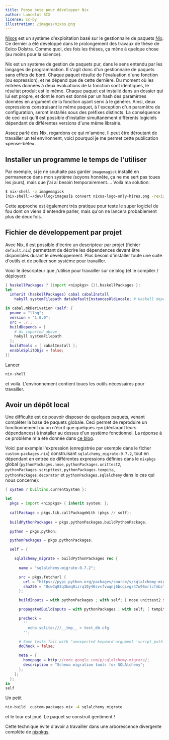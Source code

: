 ```yaml
---
title: Pense bete pour développer Nix
author: Lancelot SIX
license: cc-by
illustration: /images/nixos.png
---
```

[Nixos](http://nixos.org) est un système d'exploitation basé sur le gestionnaire de paquets [Nix](http://nixos.org/nix). Ce dernier a été développé dans le prolongement des travaux de thèse de Eelco Dolstra. Comme quoi, des fois les thèses, ça mène à quelque chose (au moins pour la science).

<!--more-->

Nix est un système de gestion de paquets pur, dans le sens entendu par les langages de programmation. Il s'agit donc d'un gestionnaire de paquets sans effets de bord. Chaque paquet résulte de l'évaluation d'une fonction (ou expression), et ne dépend que de cette dernière. Du moment où les entrées données à deux évaluations de la fonction sont identiques, le résultat produit est le même. Chaque paquet est installé dans un dossier qui lui est propre, et dont le nom est donné par un hash des paramètres données en argument de la fonction ayant servi à le générer. Ainsi, deux expressions construisant le même paquet, à l'exception d'un paramètre de configuration, seront installés sous des préfixes distincts. La conséquence de ceci est qu'il est possible d'installer simultanément différents logiciels dépendant de différentes versions d'une même librairie.

Assez parlé des Nix, regardons ce qui m'amène. Il peut être déroutant de travailler un tel environnent, voici pourquoi je me permet cette publication «pense-bête».

## Installer un programme le temps de l'utiliser

Par exemple, si je ne souhaite pas garder `imagemagick` installé en permanence dans mon système (soyons honnête, ça ne me sert pas toues les jours), mais que j'ai ai besoin temporairement.... Voilà ma solution:

```bash
$ nix-shell -p imagemagick
[nix-shell:~/dev/llog/images]$ convert nixos-logo-only-hires.png -rexize 64x64 nixos.png
```

Cette approche est également très pratique pour teste le super logiciel de fou dont on viens d'entendre parler, mais qu'on ne lancera probablement plus de deux fois.

## Fichier de développement par projet

Avec Nix, il est possible d'écrire un descripteur par projet (fichier `default.nix`) permettant de décrire les dépendences devant être disponibles durant le développement. Plus besoin d'installer toute une suite d'outils et de polluer son système pour travailler.

Voici le descripteur que j'utilise pour travailler sur ce blog (et le compiler / déployer):

```nix
{ haskellPackages ? (import <nixpkgs> {}).haskellPackages }:
let
  inherit (haskellPackages) cabal cabalInstall
    hakyll systemFilepath dataDefaultInstancesOldLocale; # Haskell dependencies here

in cabal.mkDerivation (self: {
  pname = "llog";
  version = "1.0.0";
  src = ./.;
  buildDepends = [
    # As imported above
    hakyll systemFilepath
  ];
  buildTools = [ cabalInstall ];
  enableSplitObjs = false;
})

```

Lancer

```nix
nix-shell
```

et voilà. L'environnement contient toues les outils nécessaires pour travailler.

## Avoir un dépôt local

Une difficulté est de pouvoir disposer de quelques paquets, venant compléter la base de paquets globale. Ceci permet de reproduire un fonctionnement où on n'écrit que quelques `rpm` (déclarant leurs dépendances) à installer au dessus d'un système fonctionnel. La réponse à ce problème m'a été donnée dans [ce blog](http://sandervanderburg.blogspot.fr/2014/07/managing-private-nix-packages-outside.html).

Voici par exemple l'expression (enregistrée par exemple dans le ficher `custom-packages.nix`) construisant `sqlalchemy_migrate-0.7.2`, tout en dépendant en entrée de différentes expressions définies dans le `nixpkgs` global (`pythonPackages.nose`, `pythonPackages.unittest2`, `pythonPackages.scripttest`, `pythonPackages.tempita`, `pythonPackages.decorator` et  `pythonPackages.sqlalchemy` dans le cas qui nous concerne):

```nix
{ system ? builtins.currentSystem }:

let
  pkgs = import <nixpkgs> { inherit system; };
  
  callPackage = pkgs.lib.callPackageWith (pkgs // self);
 
  buildPythonPackages = pkgs.pythonPackages.buildPythonPackage;

  python = pkgs.python;

  pythonPackages = pkgs.pythonPackages;

  self = {

    sqlalchemy_migrate = buildPythonPackages rec {
      
      name = "sqlalchemy-migrate-0.7.2";

      src = pkgs.fetchurl {
        url = "https://pypi.python.org/packages/source/s/sqlalchemy-migrate/${name}.tar.gz";
        sha256 = "0cw3q83q3bmq0izrq10y46svsfvwqnj6bcqivgz47w96xrlcfmbz";
      };

      buildInputs = with pythonPackages ; with self; [ nose unittest2 scripttest ];

      propagatedBuildInputs = with pythonPackages ; with self; [ tempita decorator sqlalchemy ];

      preCheck =
        ''
          echo sqlite:///__tmp__ > test_db.cfg
        '';

      # Some tests fail with "unexpected keyword argument 'script_path'".
      doCheck = false;

      meta = {
        homepage = http://code.google.com/p/sqlalchemy-migrate/;
        description = "Schema migration tools for SQLAlchemy";
      };
    };
  };
in
self
```

Un petit

```bash
nix-build  custom-packages.nix -A sqlalchemy_migrate
```

et le tour est joué. Le paquet se construit gentiment !

Cette technique évite d'avoir à travailler dans une arborescence divergente complète de [nixpkgs](https://github.com/NixOS/nixpkgs).
